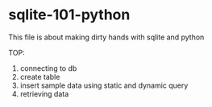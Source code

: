 # sqlite-101-python
This file is about making dirty hands with sqlite and python

TOP:
1. connecting to db
2. create table
3. insert sample data using static and dynamic query
4. retrieving data 
